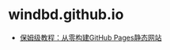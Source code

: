 # windbd.github.io
- [保姆级教程：从零构建GitHub Pages静态网站](https://blog.csdn.net/qq_20042935/article/details/133920722)

